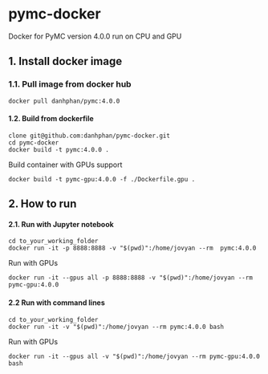 # pymc-docker
Docker for PyMC version 4.0.0 run on CPU and GPU


## 1. Install docker image

### 1.1. Pull image from docker hub
```
docker pull danhphan/pymc:4.0.0
```

#### 1.2. Build from dockerfile
```
clone git@github.com:danhphan/pymc-docker.git
cd pymc-docker
docker build -t pymc:4.0.0 .
```

Build container with GPUs support
```
docker build -t pymc-gpu:4.0.0 -f ./Dockerfile.gpu .
```

## 2. How to run

#### 2.1. Run with Jupyter notebook
```
cd to_your_working_folder
docker run -it -p 8888:8888 -v "$(pwd)":/home/jovyan --rm  pymc:4.0.0
```

Run with GPUs
```
docker run -it --gpus all -p 8888:8888 -v "$(pwd)":/home/jovyan --rm  pymc-gpu:4.0.0
```

#### 2.2 Run with command lines
```
cd to_your_working_folder
docker run -it -v "$(pwd)":/home/jovyan --rm pymc:4.0.0 bash
```

Run with GPUs
```
docker run -it --gpus all -v "$(pwd)":/home/jovyan --rm pymc-gpu:4.0.0 bash
```
